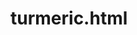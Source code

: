 # turmeric.html
<!DOCTYPE html>
<html>
  <head>
    <title>TURMERIC</title>
  </head>
  <body>
    
  </body>
</html>
